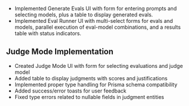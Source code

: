 - Implemented Generate Evals UI with form for entering prompts and selecting models, plus a table to display generated evals.
- Implemented Eval Runner UI with multi-select forms for evals and models, parallel execution of eval-model combinations, and a results table with status indicators.

## Judge Mode Implementation
- Created Judge Mode UI with form for selecting evaluations and judge model
- Added table to display judgments with scores and justifications
- Implemented proper type handling for Prisma schema compatibility
- Added success/error toasts for user feedback
- Fixed type errors related to nullable fields in judgment entities 